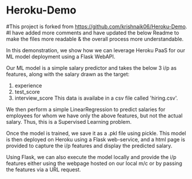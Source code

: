# Heroku-Demo
#This project is forked from https://github.com/krishnaik06/Heroku-Demo.
#I have added more comments and have updated the below Readme to make the files more readable & the overall process more understandable.

In this demonstration, we show how we can leverage Heroku PaaS for our ML model deployment using a Flask WebAPI.

Our ML model is a simple salary predictor and takes the below 3 i/p as features, along with the salary drawn as the target:
1. experience
2. test_score
3. interview_score
This data is availabe in a csv file called 'hiring.csv'.

We then perform a simple LinearRegression to predict salaries for employees for whom we have only the above features, but not the actual salary. Thus, this is a Supervised Learning problem.

Once the model is trained, we save it as a .pkl file using pickle. This model is then deployed on Heroku using a Flask web-service, and a html page is provided to capture the i/p features and display the predicted salary.

Using Flask, we can also execute the model locally and provide the i/p features either using the webpage hosted on our local m/c or by passing the features via a URL request.
